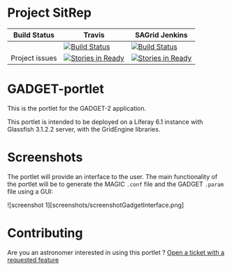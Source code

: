# Project SitRep
| Build Status | Travis | SAGrid Jenkins |
|--------------|--------|----------------|
|              | [![Build Status](https://travis-ci.org/SouthAfricaDigitalScience/GADGET-portlet.svg?branch=master)](https://travis-ci.org/SouthAfricaDigitalScience/GADGET-portlet) | [![Build Status](http://ci.sagrid.ac.za:8080/view/All/job/GADGET2-portlet/badge/icon)](http://ci.sagrid.ac.za:8080/view/All/job/GADGET2-portlet/) |
| Project issues | [![Stories in Ready](https://badge.waffle.io/southafricadigitalscience/GADGET-portlet.png?label=ready&title=Ready)](https://waffle.io/southafricadigitalscience/GADGET-portlet)| [![Stories in Ready](https://badge.waffle.io/southafricadigitalscience/GADGET-portlet.png?label=In%20Progress&title=In%20Progress)](https://waffle.io/southafricadigitalscience/GADGET-portlet) | 

GADGET-portlet
==============

This is the portlet for the GADGET-2 application. 

This portlet is intended to be deployed on a Liferay 6.1 instance with Glassfish 3.1.2.2 server, with the GridEngine libraries.

# Screenshots

The portlet will provide an interface to the user. The main functionality of the portlet will be to generate the MAGIC `.conf` file and the GADGET `.param` file using a GUI:

![screenshot 1][screenshots/screenshotGadgetInterface.png]

# Contributing

Are you an astronomer interested in using this portlet ? [Open a ticket with a requested feature](https://github.com/SouthAfricaDigitalScience/GADGET-portlet/issues/new)
